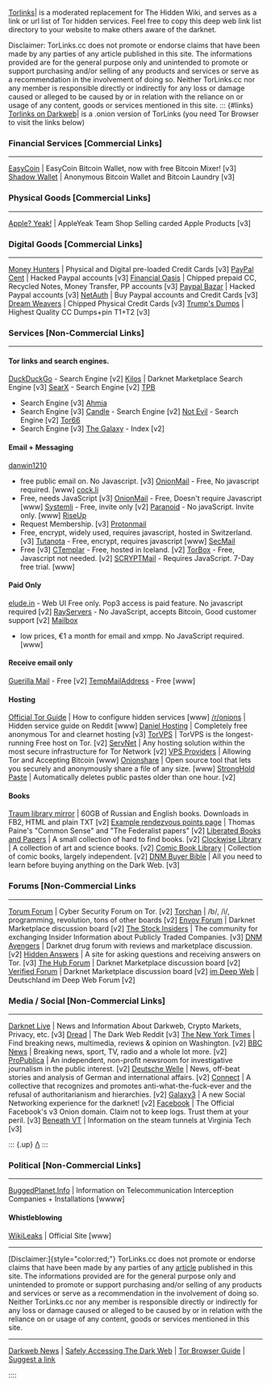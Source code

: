 [Torlinks](https://TorLinks.cc)\| is a moderated replacement for The Hidden Wiki, and serves as a link or url list of Tor hidden services.
Feel free to copy this deep web link list directory to your website to make others aware of the darknet.

Disclaimer: TorLinks.cc does not promote or endorse claims that have been made by any parties of any article published in this site. The informations provided are for the general purpose only and unintended to promote or support purchasing and/or selling of any products and services or serve as a recommendation in the involvement of doing so. Neither TorLinks.cc nor any member is responsible directly or indirectly for any loss or damage caused or alleged to be caused by or in relation with the reliance on or usage of any content, goods or services mentioned in this site. 
::: {#links}
[Torlinks on Darkweb](http://pf72rzncvycnfv7xmzag67vfn5qsvmjqc6yyrftofzjyvufk6mmgw2id.onion/)\| 
is a .onion version of TorLinks (you need Tor Browser to visit the links below)

### Financial Services [Commercial Links]

------------------------------------------------------------------------

[EasyCoin](http://gvow5kv6o4no7eotipkyygmc5fp5747ng2d2towhc6jzxmn3qvumc3yd.onion%20)
\| EasyCoin Bitcoin Wallet, now with free Bitcoin Mixer! [v3]
[Shadow
Wallet](http://vv6i6goustvtjc3klngt4ncypny5vdm4ygkrukwgvabm2tt36tplccid.onion)
\| Anonymous Bitcoin Wallet and Bitcoin Laundry [v3]


### Physical Goods [Commercial Links]
------------------------------------------------------------------------

[Apple?
Yeak!](http://g5y4xtizlwcdob3ldwuqe4aid5wimdrl6inz55vdnybqpny6lc7q32ad.onion/)
\| AppleYeak Team Shop Selling carded Apple Products [v3]


### Digital Goods [Commercial Links]
------------------------------------------------------------------------

[Money
Hunters](http://rq532gaarpa532qavgxbgtt5edzetsnpxjcz6lw3njobpdjohcq7lgqd.onion)
\| Physical and Digital pre-loaded Credit Cards [v3]
[PayPal
Cent](http://vreoyexdhtexn4q7wysjt5aafhavmtjfhfo4wjnhr76m4g3hsmsxfdqd.onion)
\| Hacked Paypal accounts [v3]
[Financial
Oasis](http://njc5v7ldvxgb2yr4reovoaha7jumiwxpf37doxxl3ioryqh6eaqi23ad.onion)
\| Chipped prepaid CC, Recycled Notes, Money Transfer, PP accounts
[v3]
[Paypal
Bazar](http://e4er6nomzyzt6kmto32y5hsrr7kuvh3bfqkrhv7buls6ozfsodauboyd.onion)
\| Hacked Paypal accounts [v3]
[NetAuth](http://keee5q4uutzq62b6am6sf6wiatlszmvgxmw6bmznozovopszy3ec5nad.onion)
\| Buy Paypal accounts and Credit Cards [v3]
[Dream
Weavers](http://2pdhycyxpxptoycyn62vxjcca5uh4m7m7zwwj56km427rm2eddars6ad.onion)
\| Chipped Physical Credit Cards [v3]
[Trump\'s
Dumps](http://6re3xmkly64bz3tioaohwy45kd4ci7xlswu74ek4jehj3oqvaksxj3id.onion)
\| Highest Quality CC Dumps+pin T1+T2 [v3]


### Services [Non-Commercial Links]
------------------------------------------------------------------------

#### Tor links and search engines.

[DuckDuckGo](http://3g2upl4pq6kufc4m.onion/) - Search Engine
[v2]
[Kilos](http://mlyusr6htlxsyc7t2f4z53wdxh3win7q3qpxcrbam6jf3dmua7tnzuyd.onion)
\| Darknet Marketplace Search Engine [v3]
[SearX](http://ulrn6sryqaifefld.onion/) - Search Engine [v2]
[TPB](http://piratebayo3klnzokct3wt5yyxb2vpebbuyjl7m623iaxmqhsd52coid.onion/)
- Search Engine [v3]
[Ahmia](http://juhanurmihxlp77nkq76byazcldy2hlmovfu2epvl5ankdibsot4csyd.onion/)
- Search Engine [v3]
[Candle](http://gjobqjj7wyczbqie.onion/) - Search Engine [v2]
[Not Evil](http://hss3uro2hsxfogfq.onion/) - Search Engine [v2]
[Tor66](http://tor66sewebgixwhcqfnp5inzp5x5uohhdy3kvtnyfxc2e5mxiuh34iid.onion/)
- Search Engine [v3]
[The Galaxy](http://jld3zkuo4b5mbios.onion/) - Index [v2]


#### Email + Messaging

[danwin1210](http://danielas3rtn54uwmofdo3x2bsdifr47huasnmbgqzfrec5ubupvtpid.onion/mail/index.php)
- free public email on. No Javascript. [v3]
[OnionMail](http://en.onionmail.info/) - Free, No javascript required.
[www]
[cock.li](http://rurcblzhmdk22kttfkel2zduhyu3r6to7knyc7wiorzrx5gw4c3lftad.onion/)
- Free, needs JavaScript [v3]
[OnionMail](http://en.onionmail.info/) - Free, Doesn\'t require
Javascript [www]
[Systemli](http://h2qkxasmmqdmyiov.onion/) - Free, invite only
[v2]
[Paranoid](https://paranoid.email/) - No javaScript. Invite only.
[www]
[RiseUp](http://5gdvpfoh6kb2iqbizb37lzk2ddzrwa47m6rpdueg2m656fovmbhoptqd.onion/rc/)
- Request Membership. [v3]
[Protonmail](https://protonmailrmez3lotccipshtkleegetolb73fuirgj7r4o4vfu7ozyd.onion/)
- Free, encrypt, widely used, requires javascript, hosted in
Switzerland. [v3]
[Tutanota](https://tutanota.com/) - Free, encrypt, requires javascript
[www]
[SecMail](http://secmail63sex4dfw6h2nsrbmfz2z6alwxe4e3adtkpd4pcvkhht4jdad.onion/)
- Free [v3]
[CTemplar](http://ctemplar42u6fulx.onion/) - Free, hosted in Iceland.
[v2]
[TorBox](http://torbox3uiot6wchz.onion) - Free, Javascript not needed.
[v2]
[SCRYPTMail](https://scryptmail.com/) - Requires JavaScript. 7-Day free
trial. [www]

#### Paid Only

[elude.in](http://eludemaillhqfkh5.onion/) - Web UI Free only. Pop3
access is paid feature. No javascript required [v2]
[RayServers](https://nmf6cg7tiyqlhsg3.onion/) - No JavaScript, accepts
Bitcoin, Good customer support [v2]
[Mailbox](https://userforum-en.mailbox.org/knowledge-base/article/the-tor-exit-node-of-mailbox-org)
- low prices, €1 a month for email and xmpp. No JavaScript required.
[www]

#### Receive email only

[Guerilla Mail](http://grrmailb3fxpjbwm.onion/) - Free [v2]
[TempMailAddress](https://www.tempmailaddress.com/) - Free
[www]

#### Hosting

[Official Tor
Guide](https://www.torproject.org/docs/tor-hidden-service.html.en) \|
How to configure hidden services [www]
[/r/onions](http://www.reddit.com/r/onions/wiki/hidden_services) \|
Hidden service guide on Reddit [www]
[Daniel
Hosting](http://dhosting4xxoydyaivckq7tsmtgi4wfs3flpeyitekkmqwu4v4r46syd.onion/index.php)
\| Completely free anonymous Tor and clearnet hosting [v3]
[TorVPS](http://torvps7kzis5ujfz.onion/index.php/TorVPS) \| TorVPS is
the longest-running Free host on Tor. [v2]
[ServNet](http://bq2ncjv5qb6zw42p.onion/) \| Any hosting solution within
the most secure infrastructure for Tor Network [v2]
[VPS Providers](https://torbitcoinvps.github.io/) \| Allowing Tor and
Accepting Bitcoin [www]
[Onionshare](https://onionshare.org/) \| Open source tool that lets you
securely and anonymously share a file of any size. [www]
[StrongHold Paste](http://nzxj65x32vh2fkhk.onion/) \| Automatically
deletes public pastes older than one hour. [v2]

#### Books

[Traum library mirror](http://sblib3fk2gryb46d.onion/) \| 60GB of
Russian and English books. Downloads in FB2, HTML and plain TXT
[v2]
[Example rendezvous points page](http://duskgytldkxiuqc6.onion/) \|
Thomas Paine\'s \"Common Sense\" and \"The Federalist papers\"
[v2]
[Liberated Books and Papers](http://52wdeibt3ivmcapq.onion/) \| A small
collection of hard to find books. [v2]
[Clockwise Library](http://clockwise3rldkgu.onion/) \| A collection of
art and science books. [v2]
[Comic Book Library](http://r6rfy5zlifbsiiym.onion/) \| Collection of
comic books, largely independent. [v2]
[DNM Buyer
Bible](http://darkzzx4avcsuofgfez5zq75cqc4mprjvfqywo45dfcaxrwqg6qrlfid.onion/documents/dnmbible/)
\| All you need to learn before buying anything on the Dark Web.
[v3]

### Forums [Non-Commercial Links

------------------------------------------------------------------------

[Torum Forum](http://torum6uvof666pzw.onion/) \| Cyber Security Forum on
Tor. [v2]
[Torchan](http://zw3crggtadila2sg.onion/imageboard/) \| /b/, /i/,
programming, revolution, tons of other boards [v2]
[Envoy Forum](http://torum6uvof666pzw.onion/) \| Darknet Marketplace
discussion board [v2]
[The Stock
Insiders](http://thestock6nonb74owd6utzh4vld3xsf2n2fwxpwywjgq7maj47mvwmid.onion/)
\| The community for exchanging Insider Information about Publicly
Traded Companies. [v3]
[DNM Avengers](http://avengersdutyk3xf.onion/) \| Darknet drug forum
with reviews and marketplace discussion. [v2]
[Hidden
Answers](http://answerszuvs3gg2l64e6hmnryudl5zgrmwm3vh65hzszdghblddvfiqd.onion/)
\| A site for asking questions and receiving answers on Tor.
[v3]
[The Hub Forum](http://thehub7xbw4dc5r2.onion/) \| Darknet Marketplace
discussion board [v2]
[Verified Forum](http://verified2ebdpvms.onion/) \| Darknet Marketplace
discussion board [v2]
[im Deep Web](http://germanyruvvy2tcw.onion/) \| Deutschland im Deep Web
Forum [v2]

### Media / Social [Non-Commercial Links]

------------------------------------------------------------------------

[Darknet
Live](http://darkzzx4avcsuofgfez5zq75cqc4mprjvfqywo45dfcaxrwqg6qrlfid.onion)
\| News and Information About Darkweb, Crypto Markets, Privacy, etc.
[v3]
[Dread](http://dreadytofatroptsdj6io7l3xptbet6onoyno2yv7jicoxknyazubrad.onion)
\| The Dark Web Reddit [v3]
[The New York Times](https://nytimes3xbfgragh.onion/) \| Find breaking
news, multimedia, reviews & opinion on Washington. [v2]
[BBC News](https://www.bbcnewsv2vjtpsuy.onion/) \| Breaking news, sport,
TV, radio and a whole lot more. [v2]
[ProPublica](https://www.propub3r6espa33w.onion/) \| An independent,
non-profit newsroom for investigative journalism in the public interest.
[v2]
[Deutsche Welle](http://dwnewsvdyyiamwnp.onion/) \| News, off-beat
stories and analysis of German and international affairs. [v2]
[Connect](http://connectkjsazkwud.onion/) \| A collective that
recognizes and promotes anti-what-the-fuck-ever and the refusal of
authoritarianism and hierarchies. [v2]
[Galaxy3](http://galaxy3m2mn5iqtn.onion/) \| A new Social Networking
experience for the darknet! [v2]
[Facebook](https://www.facebookwkhpilnemxj7asaniu7vnjjbiltxjqhye3mhbshg7kx5tfyd.onion//)
\| The Official Facebook\'s v3 Onion domain. Claim not to keep logs.
Trust them at your peril. [v3]
[Beneath VT](http://74ypjqjwf6oejmax.onion/) \| Information on the steam
tunnels at Virginia Tech [v3]

::: {.up}
[Λ](#top "Back to top")
:::

### Political [Non-Commercial Links]
------------------------------------------------------------------------

[BuggedPlanet.Info](https://buggedplanet.info) \| Information on
Telecommunication Interception Companies + Installations [wwww]

#### Whistleblowing

[WikiLeaks](http://wikileaks.org/) \| Official Site [www]


------------------------------------------------------------------------

[Disclaimer:]{style="color:red;"} TorLinks.cc does not promote or
endorse claims that have been made by any parties of any
[article](news/) published in this site. The informations provided are
for the general purpose only and unintended to promote or support
purchasing and/or selling of any products and services or serve as a
recommendation in the involvement of doing so. Neither TorLinks.cc nor
any member is responsible directly or indirectly for any loss or damage
caused or alleged to be caused by or in relation with the reliance on or
usage of any content, goods or services mentioned in this site.


------------------------------------------------------------------------


[Darkweb News](https://torlinks.cc/news/) \| [Safely Accessing The Dark
Web](https://torlinks.cc/news/2021/10/ultimate-guide-to-safely-accessing-the-dark-web/)
\| [Tor Browser
Guide](https://torlinks.cc/news/complete-guide-to-the-tor-browser/) \|
[Suggest a link](https://torlinks.cc/news/contact-us/)

::::
